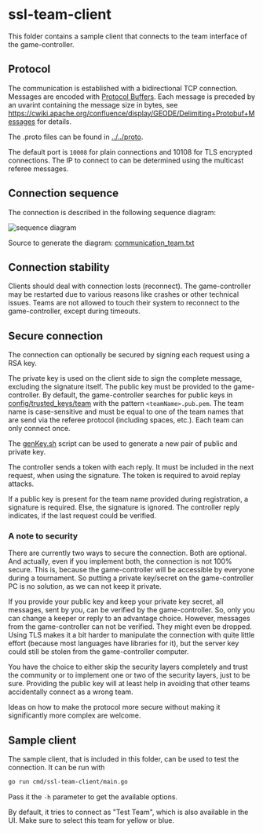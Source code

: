 # ssl-team-client

This folder contains a sample client that connects to the team interface of the game-controller.

## Protocol
The communication is established with a bidirectional TCP connection. Messages are encoded with [Protocol Buffers](https://developers.google.com/protocol-buffers/). Each message is preceded by an uvarint containing the message size in bytes, see https://cwiki.apache.org/confluence/display/GEODE/Delimiting+Protobuf+Messages for details.

The .proto files can be found in [../../proto](../../proto).

The default port is `10008` for plain connections and 10108 for TLS encrypted connections. The IP to connect to can be determined using the multicast referee messages.

## Connection sequence
The connection is described in the following sequence diagram:

![sequence diagram](https://www.websequencediagrams.com/cgi-bin/cdraw?lz=IyBodHRwczovL3d3dy53ZWJzZXF1ZW5jZWRpYWdyYW1zLmNvbS8KClRlYW0tPkNvbnRyb2xsZXI6IGVzdGFibGlzaCBUQ1AgY29ubmVjdGlvbgoAGwoAIw5nZW5lcmF0ZSBuZXcgdG9rZQAdDlRlYW06IABYClJlcGx5ICgAJAYgKQBvE1RlYW1SZWdpc3RyYXRpb24gKCB0ZWFtTmFtZSwgWwBdBiwgc2lnbmF0dXJlIF0gKQCBEQwAgUEOdmVyaWZ5AIEGEgARFQBLCQCBHSVvayB8IHJlamVjdCApCgpsb29wCmFsdACBKAUgcmVxdWVzdHMgYSBjaGFuZ2UAgVIXVG8Agg8MAC8FAEozZWxzZSBjAIM9CQByDGRlY2lzAIMwEACDBRBUbwCCbwYAegYATV1uZAplbmQKCg&s=napkin)

Source to generate the diagram: [communication_team.txt](./communication_team.txt)

## Connection stability
Clients should deal with connection losts (reconnect). The game-controller may be restarted due to various reasons like crashes or other technical issues. Teams are not allowed to touch their system to reconnect to the game-controller, except during timeouts.

## Secure connection
The connection can optionally be secured by signing each request using a RSA key.

The private key is used on the client side to sign the complete message, excluding the signature itself. 
The public key must be provided to the game-controller. 
By default, the game-controller searches for public keys in [config/trusted_keys/team](../../config/trusted_keys/team) with the pattern `<teamName>.pub.pem`. The team name is case-sensitive and must be equal to one of the team names that are send via the referee protocol (including spaces, etc.). Each team can only connect once.

The [genKey.sh](../../tools/genKey.sh) script can be used to generate a new pair of public and private key.

The controller sends a token with each reply. It must be included in the next request, when using the signature. The token is required to avoid replay attacks.

If a public key is present for the team name provided during registration, a signature is required. Else, the signature is ignored. The controller reply indicates, if the last request could be verified.

### A note to security
There are currently two ways to secure the connection. Both are optional. And actually, even if you implement both, the connection is not 100% secure. This is, because the game-controller will be accessible by everyone during a tournament. So putting a private key/secret on the game-controller PC is no solution, as we can not keep it private.

If you provide your public key and keep your private key secret, all messages, sent by you, can be verified by the game-controller. So, only you can change a keeper or reply to an advantage choice.
However, messages from the game-controller can not be verified. They might even be dropped. Using TLS makes it a bit harder to manipulate the connection with quite little effort (because most languages have libraries for it), but the server key could still be stolen from the game-controller computer.

You have the choice to either skip the security layers completely and trust the community or to implement one or two of the security layers, just to be sure.
Providing the public key will at least help in avoiding that other teams accidentally connect as a wrong team.

Ideas on how to make the protocol more secure without making it significantly more complex are welcome.

## Sample client
The sample client, that is included in this folder, can be used to test the connection. It can be run with 
```bash
go run cmd/ssl-team-client/main.go
``` 
Pass it the `-h` parameter to get the available options.

By default, it tries to connect as "Test Team", which is also available in the UI. Make sure to select this team for yellow or blue.
